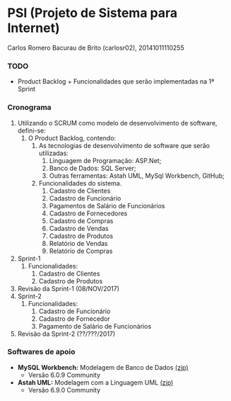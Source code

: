 # PSI (Projeto de Sistema para Internet)
Carlos Romero Bacurau de Brito (carlosr02), 20141011110255

<h3>TODO</h3>

* Product Backlog + Funcionalidades que serão implementadas na 1ª Sprint

<h3>Cronograma</h3>

1. Utilizando o SCRUM como modelo de desenvolvimento de software, defini-se:
   1. O Product Backlog, contendo:
      1. As tecnologias de desenvolvimento de software que serão utilizadas:
         1. Linguagem de Programação: ASP.Net;
         1. Banco de Dados: SQL Server;
         1. Outras ferramentas: Astah UML, MySql Workbench, GitHub;
      1. Funcionalidades do sistema.
         1. Cadastro de Clientes
         1. Cadastro de Funcionário
         1. Pagamentos de Salário de Funcionários
         1. Cadastro de Fornecedores
         1. Cadastro de Compras
         1. Cadastro de Vendas
         1. Cadastro de Produtos
         1. Relatório de Vendas
         1. Relatório de Compras
1. Sprint-1
   1. Funcionalidades:
      1. Cadastro de Clientes
      1. Cadastro de Produtos
1. Revisão da Sprint-1 (08/NOV/2017)
1. Sprint-2
   1. Funcionalidades:
      1. Cadastro de Funcionário
      1. Cadastro de Fornecedor
      1. Pagamento de Salário de Funcionários
1. Revisão da Sprint-2 (??/???/2017)

<h3>Softwares de apoio</h3>

* **MySQL Workbench:** Modelagem de Banco de Dados [(zip)](http://diatinf.ifrn.edu.br/prof/lib/exe/fetch.php?media=user:1577657:mysql-workbench-community-6.0.9-win32-noinstall.zip)
  * Versão 6.0.9 Community
* **Astah UML:** Modelagem com a Linguagem UML [(zip)](http://diatinf.ifrn.edu.br/prof/lib/exe/fetch.php?media=user:1577657:astah-community-6.9.0.zip)
  * Versão 6.9.0 Community
